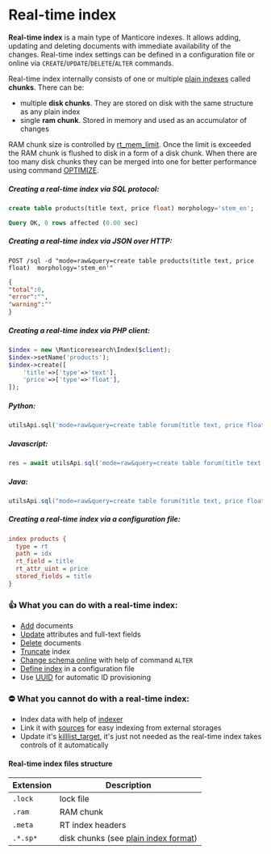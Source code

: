 # Real-time index

<!-- example rt -->
**Real-time index** is a main type of Manticore indexes. It allows adding, updating and deleting documents with immediate availability of the changes. Real-time index settings can be defined in a configuration file or online via `CREATE`/`UPDATE`/`DELETE`/`ALTER` commands.

Real-time index internally consists of one or multiple [plain indexes](Creating_an_index/Local_indexes/Plain_index.md) called **chunks**. There can be:

* multiple **disk chunks**. They are stored on disk with the same structure as any plain index
* single **ram chunk**. Stored in memory and used as an accumulator of changes

RAM chunk size is controlled by [rt_mem_limit](Creating_an_index/Local_indexes/Plain_and_real-time_index_settings.md#rt_mem_limit). Once the limit is exceeded the RAM chunk is flushed to disk in a form of a disk chunk. When there are too many disk chunks they can be merged into one for better performance using command [OPTIMIZE](Securing_and_compacting_an_index/Compacting_an_index.md#OPTIMIZE-INDEX).

<!-- intro -->
##### Creating a real-time index via SQL protocol:
<!-- request SQL -->

```sql
create table products(title text, price float) morphology='stem_en';
```
<!-- response SQL -->

```sql
Query OK, 0 rows affected (0.00 sec)
```

<!-- intro-->
##### Creating a real-time index via JSON over HTTP:
<!-- request HTTP -->

```http
POST /sql -d "mode=raw&query=create table products(title text, price float)  morphology='stem_en'"
```

<!-- response HTTP -->

```json
{
"total":0,
"error":"",
"warning":""
}
```

<!-- intro -->
##### Creating a real-time index via PHP client:
<!-- request PHP -->

```php
$index = new \Manticoresearch\Index($client);
$index->setName('products');
$index->create([
    'title'=>['type'=>'text'],
    'price'=>['type'=>'float'],
]);
```

<!-- intro -->
##### Python:
<!-- request Python -->
```python
utilsApi.sql('mode=raw&query=create table forum(title text, price float)')
```

<!-- intro -->
##### Javascript:

<!-- request Javascript -->
```javascript
res = await utilsApi.sql('mode=raw&query=create table forum(title text, price float)');
```

<!-- intro -->
##### Java:
<!-- request Java -->
```java
utilsApi.sql("mode=raw&query=create table forum(title text, price float)");
```

<!-- intro -->
##### Creating a real-time index via a configuration file:
<!-- request CONFIG -->

```ini
index products {
  type = rt
  path = idx
  rt_field = title
  rt_attr_uint = price
  stored_fields = title
}
```
<!-- end -->

### 👍 What you can do with a real-time index:
* [Add](Adding_documents_to_an_index/Adding_documents_to_a_real-time_index.md) documents
* [Update](Quick_start_guide.md#Update) attributes and full-text fields
* [Delete](Quick_start_guide.md#Delete) documents
* [Truncate](Emptying_an_index.md) index
* [Change schema online](Updating_index_schema.md#Updating-index-schema-in-RT-mode) with help of command `ALTER`
* [Define index](Creating_an_index/Local_indexes/Real-time_index.md) in a configuration file
* Use [UUID](Adding_documents_to_an_index/Adding_documents_to_a_real-time_index.md#Auto-ID) for automatic ID provisioning

### ⛔ What you cannot do with a real-time index:
* Index data with help of [indexer](Adding_data_from_external_storages/Plain_indexes_creation.md#Indexer-tool)
* Link it with [sources](Adding_data_from_external_storages/Fetching_from_databases/Execution_of_fetch_queries.md) for easy indexing from external storages
* Update it's [killlist_target](Creating_an_index/Local_indexes/Plain_and_real-time_index_settings.md#killlist_target), it's just not needed as the real-time index takes controls of it automatically

#### Real-time index files structure
| Extension | Description |
| - | - |
| `.lock` | lock file |
| `.ram` | RAM chunk |
| `.meta` | RT index headers |
| `.*.sp*` | disk chunks (see [plain index format](Creating_an_index/Local_indexes/Plain_index.md#Plain-index-files-structure)) |
